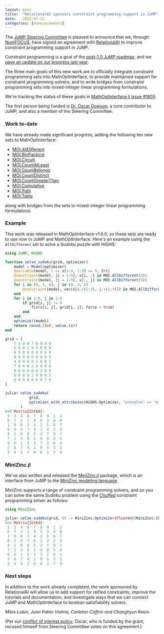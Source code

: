 ```yaml
---
layout: post
title:  "RelationalAI sponsors constraint programming support in JuMP"
date:   2022-07-12
categories: [announcements]
---
```


The [JuMP Steering Committee](/pages/governance/#steering-committee) is pleased
to announce that we, through [NumFOCUS](https://numfocus.org), have signed an
agreement with [RelationalAI](https://relational.ai) to improve constraint
programming support in JuMP.

Constraint programming is a goal of the [post-1.0 JuMP roadmap](https://jump.dev/JuMP.jl/stable/developers/roadmap/),
and we [gave an update on our progress last year](/blog/constraint-programming-update/).

The three main goals of this new work are to officially integrate constraint
programming sets into MathOptInterface, to provide maintained support for
constraint programming solvers, and to write bridges from constraint programming
sets into mixed-integer linear programming formulations.

We're tracking the status of these goals in [MathOptInterface.jl issue #1805](https://github.com/jump-dev/MathOptInterface.jl/issues/1805).

The first person being funded is [Dr. Oscar Dowson](https://github.com/odow), a
core contributor to JuMP, and also a member of the Steering Committee.

### Work to-date

We have already made significant progress, adding the following ten new sets to
MathOptInterface:

 * [MOI.AllDifferent](https://jump.dev/MathOptInterface.jl/stable/reference/standard_form/#MathOptInterface.AllDifferent)
 * [MOI.BinPacking](https://jump.dev/MathOptInterface.jl/stable/reference/standard_form/#MathOptInterface.BinPacking)
 * [MOI.Circuit](https://jump.dev/MathOptInterface.jl/stable/reference/standard_form/#MathOptInterface.Circuit)
 * [MOI.CountAtLeast](https://jump.dev/MathOptInterface.jl/stable/reference/standard_form/#MathOptInterface.CountAtLeast)
 * [MOI.CountBelongs](https://jump.dev/MathOptInterface.jl/stable/reference/standard_form/#MathOptInterface.CountBelongs)
 * [MOI.CountDistinct](https://jump.dev/MathOptInterface.jl/stable/reference/standard_form/#MathOptInterface.CountDistinct)
 * [MOI.CountGreaterThan](https://jump.dev/MathOptInterface.jl/stable/reference/standard_form/#MathOptInterface.CountGreaterThan)
 * [MOI.Cumulative](https://jump.dev/MathOptInterface.jl/stable/reference/standard_form/#MathOptInterface.Cumulative)
 * [MOI.Path](https://jump.dev/MathOptInterface.jl/stable/reference/standard_form/#MathOptInterface.Path)
 * [MOI.Table](https://jump.dev/MathOptInterface.jl/stable/reference/standard_form/#MathOptInterface.Table)

along with bridges from the sets to mixed-integer linear programming
formulations.

### Example

This work was released in MathOptInterface v1.6.0, so these sets are ready to use
now in JuMP and MathOptInterface. Here's an example using the `AllDifferent` set
to solve a Sudoku puzzle with HiGHS:

```julia
using JuMP, HiGHS

function solve_sudoku(grid, optimizer)
    model = Model(optimizer)
    @variable(model, 1 <= x[1:9, 1:9] <= 9, Int)
    @constraint(model, [i = 1:9], x[i, :] in MOI.AllDifferent(9))
    @constraint(model, [j = 1:9], x[:, j] in MOI.AllDifferent(9))
    for i in (0, 3, 6), j in (0, 3, 6)
        @constraint(model, vec(x[i.+(1:3), j.+(1:3)]) in MOI.AllDifferent(9))
    end
    for i in 1:9, j in 1:9
        if grid[i, j] != 0
            fix(x[i, j], grid[i, j]; force = true)
        end
    end
    optimize!(model)
    return round.(Int, value.(x))
end

grid = [
    5 3 0 0 7 0 0 0 0
    6 0 0 1 9 5 0 0 0
    0 9 8 0 0 0 0 6 0
    8 0 0 0 6 0 0 0 3
    4 0 0 8 0 3 0 0 1
    7 0 0 0 2 0 0 0 6
    0 6 0 0 0 0 2 8 0
    0 0 0 4 1 9 0 0 5
    0 0 0 0 8 0 0 7 9
]

julia> solve_sudoku(
           grid,
           optimizer_with_attributes(HiGHS.Optimizer, "presolve" => "off"),
       )
9×9 Matrix{Int64}:
 5  3  4  6  7  8  9  1  2
 6  7  2  1  9  5  3  4  8
 1  9  8  3  4  2  5  6  7
 8  5  9  7  6  1  4  2  3
 4  2  6  8  5  3  7  9  1
 7  1  3  9  2  4  8  5  6
 9  6  1  5  3  7  2  8  4
 2  8  7  4  1  9  6  3  5
 3  4  5  2  8  6  1  7  9
```

### MiniZinc.jl

We've also written and released the [MiniZinc.jl](https://github.com/jump-dev/MiniZinc.jl)
package, which is an interface from JuMP to the [MiniZinc modeling language](https://www.minizinc.org).

MiniZinc supports a range of constraint programming solvers, and so you can
solve the same Sudoku problem using the [Chuffed](https://github.com/chuffed/chuffed)
constraint programming solver as follows:

```julia
using MiniZinc

julia> solve_sudoku(grid, () -> MiniZinc.Optimizer{Float64}(MiniZinc.Chuffed()))
9×9 Matrix{Int64}:
 5  3  4  6  7  8  9  1  2
 6  7  2  1  9  5  3  4  8
 1  9  8  3  4  2  5  6  7
 8  5  9  7  6  1  4  2  3
 4  2  6  8  5  3  7  9  1
 7  1  3  9  2  4  8  5  6
 9  6  1  5  3  7  2  8  4
 2  8  7  4  1  9  6  3  5
 3  4  5  2  8  6  1  7  9
```

### Next steps

In addition to the work already completed, the work sponsored by RelationalAI
will allow us to add support for reified constraints, improve the tutorials
and documentation, and investigate ways that we can connect JuMP and MathOptInterface
to boolean satisfiability solvers.

_Miles Lubin, Juan Pablo Vielma, Carleton Coffrin and Changhyun Kwon._

(Per our [conflict of interest policy](/pages/governance/#conflict-of-interest),
Oscar, who is funded by the grant, recused himself from Steering Committee votes
on this agreement.)
